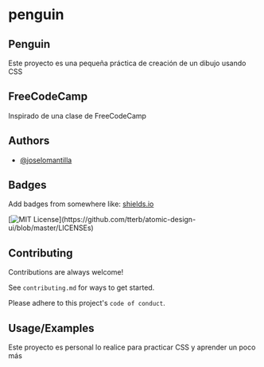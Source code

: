 # penguin

## Penguin

Este proyecto es una pequeña práctica de creación de un dibujo usando CSS

## FreeCodeCamp   

Inspirado de una clase de FreeCodeCamp

## Authors

- [@joselomantilla](https://github.com/jmanti1804)


## Badges

Add badges from somewhere like: [shields.io](https://shields.io/)

[![MIT License](https://img.shields.io/apm/l/atomic-design-ui.svg?)](https://github.com/tterb/atomic-design-ui/blob/master/LICENSEs)


## Contributing

Contributions are always welcome!

See `contributing.md` for ways to get started.

Please adhere to this project's `code of conduct`.


## Usage/Examples

Este proyecto es personal lo realice para practicar CSS y aprender un poco más

